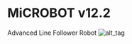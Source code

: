 # MiCROBOT v12.2
Advanced Line Follower Robot
![alt_tag](https://github.com/julkifli/microbot_v12.2/edit/master/images/DIAGRAM-MICROBOT-V12.2.png)
